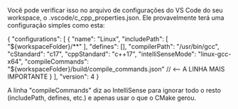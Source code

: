 Você pode verificar isso no arquivo de configurações do VS Code do seu workspace, o .vscode/c_cpp_properties.json. Ele provavelmente terá uma configuração simples como esta:

{
    "configurations": [
        {
            "name": "Linux",
            "includePath": [
                "${workspaceFolder}/**"
            ],
            "defines": [],
            "compilerPath": "/usr/bin/gcc",
            "cStandard": "c17",
            "cppStandard": "c++17",
            "intelliSenseMode": "linux-gcc-x64",
            "compileCommands": "${workspaceFolder}/build/compile_commands.json" // <-- A LINHA MAIS IMPORTANTE
        }
    ],
    "version": 4
}

A linha "compileCommands" diz ao IntelliSense para ignorar todo o resto (includePath, defines, etc.) e apenas usar o que o CMake gerou.
